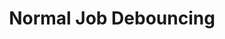 ---
slug: job-debouncing
version: v1.590.0
title: Normal Job Debouncing
tags: ['Jobs', 'Performance', 'Debouncing']
description: Prevent redundant job executions by canceling duplicate jobs within a specified time window. Debouncing is enabled by default for dependency jobs.
features:
  [
    'Cancel pending jobs with identical characteristics when new ones arrive',
    'Configure custom debounce time windows',
    'Use custom debounce keys for fine-grained control',
    'Default debouncing enabled for dependency jobs',
  ]
docs: /docs/core_concepts/job_debouncing
---